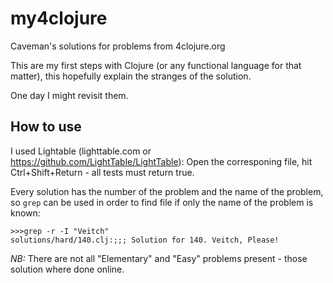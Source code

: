 # my4clojure
Caveman's solutions for problems from 4clojure.org

This are my first steps with Clojure (or any functional language for that matter), this hopefully explain the stranges of the solution.

One day I might revisit them.

## How to use

I used Lightable (lighttable.com or https://github.com/LightTable/LightTable): Open the corresponing file, hit Ctrl+Shift+Return - all tests must return true.

Every solution has the number of the problem and the name of the problem, so `grep` can be used in order to find file if only the name of the problem is known:

    >>>grep -r -I "Veitch"
    solutions/hard/140.clj:;;; Solution for 140. Veitch, Please!

*NB:* There are not all "Elementary" and "Easy" problems present - those solution where done online.
